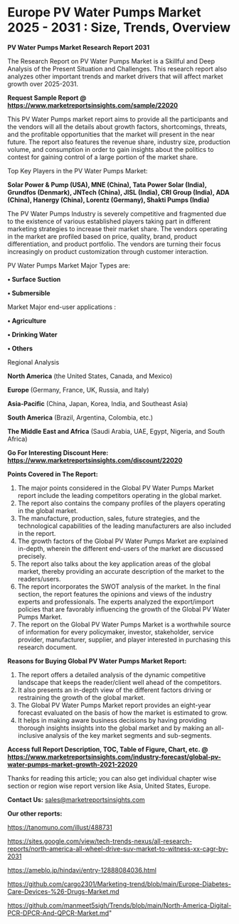 # Europe PV Water Pumps Market 2025 - 2031 : Size, Trends, Overview

<strong>PV Water Pumps Market Research Report 2031</strong>

The Research Report on PV Water Pumps Market is a Skillful and Deep Analysis of the Present Situation and Challenges. This research report also analyzes other important trends and market drivers that will affect market growth over 2025-2031.

<strong>Request Sample Report @ <a href=https://www.marketreportsinsights.com/sample/22020>https://www.marketreportsinsights.com/sample/22020</a></strong>

This PV Water Pumps market report aims to provide all the participants and the vendors will all the details about growth factors, shortcomings, threats, and the profitable opportunities that the market will present in the near future. The report also features the revenue share, industry size, production volume, and consumption in order to gain insights about the politics to contest for gaining control of a large portion of the market share.

Top Key Players in the PV Water Pumps Market:

<strong>Solar Power & Pump (USA), MNE (China), Tata Power Solar (India), Grundfos (Denmark), JNTech (China), JISL (India), CRI Group (India), ADA (China), Hanergy (China), Lorentz (Germany), Shakti Pumps (India)</strong>

The PV Water Pumps Industry is severely competitive and fragmented due to the existence of various established players taking part in different marketing strategies to increase their market share. The vendors operating in the market are profiled based on price, quality, brand, product differentiation, and product portfolio. The vendors are turning their focus increasingly on product customization through customer interaction.

PV Water Pumps Market Major Types are:

<strong>• Surface Suction

• Submersible</strong>

Market Major end-user applications :

<strong>• Agriculture

• Drinking Water

• Others</strong>

Regional Analysis

</u><strong><b>North America</b></strong> (the United States, Canada, and Mexico)

<strong><b>Europe </b></strong>(Germany, France, UK, Russia, and Italy)

<strong><b>Asia-Pacific</b></strong> (China, Japan, Korea, India, and Southeast Asia)

<strong><b>South America</b></strong> (Brazil, Argentina, Colombia, etc.)

<strong><b>The Middle East and Africa</b></strong> (Saudi Arabia, UAE, Egypt, Nigeria, and South Africa)

<strong>Go For Interesting Discount Here: <a href=https://www.marketreportsinsights.com/discount/22020>https://www.marketreportsinsights.com/discount/22020</a></strong>

<strong>Points Covered in The Report:</strong>
<ol>
  <li>The major points considered in the Global PV Water Pumps Market report include the leading competitors operating in the global market.</li>
  <li>The report also contains the company profiles of the players operating in the global market.</li>
  <li>The manufacture, production, sales, future strategies, and the technological capabilities of the leading manufacturers are also included in the report.</li>
  <li>The growth factors of the Global PV Water Pumps Market are explained in-depth, wherein the different end-users of the market are discussed precisely.</li>
  <li>The report also talks about the key application areas of the global market, thereby providing an accurate description of the market to the readers/users.</li>
  <li>The report incorporates the SWOT analysis of the market. In the final section, the report features the opinions and views of the industry experts and professionals. The experts analyzed the export/import policies that are favorably influencing the growth of the Global PV Water Pumps Market.</li>
  <li>The report on the Global PV Water Pumps Market is a worthwhile source of information for every policymaker, investor, stakeholder, service provider, manufacturer, supplier, and player interested in purchasing this research document.</li>
</ol>
<strong>Reasons for Buying Global PV Water Pumps Market Report:</strong>

<ol>
  <li>The report offers a detailed analysis of the dynamic competitive landscape that keeps the reader/client well ahead of the competitors.</li>
  <li>It also presents an in-depth view of the different factors driving or restraining the growth of the global market.</li>
  <li>The Global PV Water Pumps Market report provides an eight-year forecast evaluated on the basis of how the market is estimated to grow.</li>
  <li>It helps in making aware business decisions by having providing thorough insights insights into the global market and by making an all-inclusive analysis of the key market segments and sub-segments.</li>
</ol>
<strong>Access full Report Description, TOC, Table of Figure, Chart, etc. @ <a href=https://www.marketreportsinsights.com/industry-forecast/global-pv-water-pumps-market-growth-2021-22020>https://www.marketreportsinsights.com/industry-forecast/global-pv-water-pumps-market-growth-2021-22020</a></strong>


Thanks for reading this article; you can also get individual chapter wise section or region wise report version like Asia, United States, Europe.

<strong>Contact Us:</strong>
sales@marketreportsinsights.com

<strong>Our other reports:</strong>

<a href=https://tanomuno.com/illust/488731>https://tanomuno.com/illust/488731</a>

<a href=https://sites.google.com/view/tech-trends-nexus/all-research-reports/north-america-all-wheel-drive-suv-market-to-witness-xx-cagr-by-2031>https://sites.google.com/view/tech-trends-nexus/all-research-reports/north-america-all-wheel-drive-suv-market-to-witness-xx-cagr-by-2031</a>

<a href=https://ameblo.jp/hindavi/entry-12888084036.html>https://ameblo.jp/hindavi/entry-12888084036.html</a>

<a href=https://github.com/cargo2301/Marketing-trend/blob/main/Europe-Diabetes-Care-Devices-%26-Drugs-Market.md>https://github.com/cargo2301/Marketing-trend/blob/main/Europe-Diabetes-Care-Devices-%26-Drugs-Market.md</a>

<a href=https://github.com/manmeet5sigh/Trends/blob/main/North-America-Digital-PCR-DPCR-And-QPCR-Market.md>https://github.com/manmeet5sigh/Trends/blob/main/North-America-Digital-PCR-DPCR-And-QPCR-Market.md</a>"
